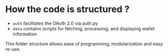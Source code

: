 # How the code is structured ?

- `auth` facilitates the OAuth 2.0 via auth.py
- `data` contains scripts for fetching, processing, and displaying wallet information

This folder structure allows ease of programming, modularization and easy re-use.

